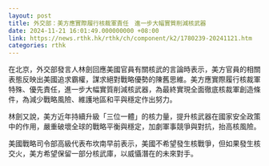 ```yaml
---
layout: post
title: 外交部：美方應實際履行核裁軍責任　進一步大幅實質削減核武器
date: 2024-11-21 16:01:49.000000000 +08:00
link: https://news.rthk.hk/rthk/ch/component/k2/1780239-20241121.htm
categories: rthk
---
```


在北京，外交部發言人林劍回應美國官員有關核武的言論時表示，美方官員的相關表態反映出美國追求霸權，謀求絕對戰略優勢的陳舊思維。美方應實際履行核裁軍特殊、優先責任，進一步大幅實質削減核武器，為最終實現全面徹底核裁軍創造條件，為減少戰略風險、維護地區和平與穩定作出努力。

林劍又說，美方近年持續升級「三位一體」的核力量，提升核武器在國家安全政策中的作用，嚴重破壞全球的戰略平衡與穩定，加劇軍事競爭與對抗，抬高核風險。

美國戰略司令部高級代表布坎南早前表示，美國不希望發生核戰爭，但如果發生核交火，美方希望保留一部分核武庫，以威懾潛在的未來對手。

